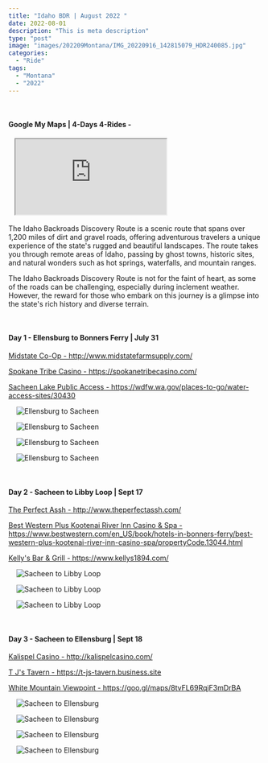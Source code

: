 ```yaml
---
title: "Idaho BDR | August 2022 "
date: 2022-08-01
description: "This is meta description"
type: "post"
image: "images/202209Montana/IMG_20220916_142815079_HDR240085.jpg"
categories: 
  - "Ride"
tags:
  - "Montana"
  - "2022"
---
```


<!-- Start ******************** MyMap01 ******************** Start -->	
<br>	
<h4>	
	Google My Maps | 4-Days 4-Rides -
</h4>	
<div class="embed-responsive embed-responsive-1by1">	
   <iframe 	
        src=	"https://www.google.com/maps/d/embed?mid=1U7XdtpLyvpe7Z26WKMkMqiwSgHLBmgw&ehbc=2E312F"
        title=	"Google My Maps"
        loading="lazy"
    > 	
    </iframe>	
</div>
<p>
The Idaho Backroads Discovery Route is a scenic route that spans over 1,200 miles of dirt and gravel roads, offering adventurous travelers a unique experience of the state's rugged and beautiful landscapes. The route takes you through remote areas of Idaho, passing by ghost towns, historic sites, and natural wonders such as hot springs, waterfalls, and mountain ranges.

The Idaho Backroads Discovery Route is not for the faint of heart, as some of the roads can be challenging, especially during inclement weather. However, the reward for those who embark on this journey is a glimpse into the state's rich history and diverse terrain.
</p>
<!-- End ******************** MyMap01 ******************** End -->
<!-- Start ******************** Item01 ******************** Start -->	
<br>	
<h4>	
	Day 1 - Ellensburg to Bonners Ferry | July 31
</h4>	
<p>	
  <a 
    href=http://www.midstatefarmsupply.com/
    target="_blank">	
    Midstate Co-Op - http://www.midstatefarmsupply.com/
  </a>
</p>
<p>	
  <a 
    href=https://spokanetribecasino.com/
    target="_blank">	
    Spokane Tribe Casino - https://spokanetribecasino.com/
  </a>
</p>
<p>	
  <a 
    href=https://wdfw.wa.gov/places-to-go/water-access-sites/30430
    target="_blank">	
    Sacheen Lake Public Access - https://wdfw.wa.gov/places-to-go/water-access-sites/30430
  </a>
</p>
<p>	
    <img 	
      src=	"/images/202208Idaho/IMG_20220731_092959282_HDR240085.jpg"
      alt=	"Ellensburg to Sacheen"
      loading= "lazy"
    >	
</p>
<p>	
    <img 	
      src=	"/images/202209Montana/IMG_20220916_142815079_HDR240085.jpg"
      alt=	"Ellensburg to Sacheen"
      loading= "lazy"
    >	
</p>
<p>	
    <img 	
      src=	"/images/202209Montana/IMG_20220916_161927064_HDR240085.jpg"
      alt=	"Ellensburg to Sacheen"
      loading= "lazy"
    >	
</p>
<p>	
    <img 	
      src=	"/images/202209Montana/IMG_20220917_093334345_HDR240085.jpg"
      alt=	"Ellensburg to Sacheen"
      loading= "lazy"
    >	
</p>
<!-- End ******************** Item01 ******************** End -->	
<!-- Start ******************** Item02 ******************** Start -->	
<br>	
<h4>	
	Day 2 - Sacheen to Libby Loop | Sept 17
</h4>	
<p>	
  <a 
    href=http://www.theperfectassh.com/
    target="_blank">	
    The Perfect Assh - http://www.theperfectassh.com/
  </a>
</p>
<p>	
  <a 
    href=https://www.bestwestern.com/en_US/book/hotels-in-bonners-ferry/best-western-plus-kootenai-river-inn-casino-spa/propertyCode.13044.html
    target="_blank">	
    Best Western Plus Kootenai River Inn Casino & Spa - https://www.bestwestern.com/en_US/book/hotels-in-bonners-ferry/best-western-plus-kootenai-river-inn-casino-spa/propertyCode.13044.html
  </a>
</p>
<p>	
  <a 
    href=https://www.kellys1894.com/
    target="_blank">	
    Kelly's Bar & Grill - https://www.kellys1894.com/
  </a>
</p>
<p>	
    <img 	
      src=	"/images/202209Montana/IMG_20220917_150444457_HDR240085.jpg"
      alt=	"Sacheen to Libby Loop"
      loading= "lazy"
    >	
</p>
<p>	
    <img 	
      src=	"/images/202209Montana/IMG_20220917_152610755_HDR240085.jpg"
      alt=	"Sacheen to Libby Loop"
      loading= "lazy"
    >	
</p>
<p>	
    <img 	
      src=	"/images/202209Montana/IMG_20220917_183444291_HDR240085.jpg"
      alt=	"Sacheen to Libby Loop"
      loading= "lazy"
    >	
</p>
<!-- End ******************** Item02 ******************** End -->
<!-- Start ******************** Item03 ******************** Start -->	
<br>	
<h4>	
	Day 3 - Sacheen to Ellensburg | Sept 18
</h4>	
<p>	
  <a 
    href=http://kalispelcasino.com/
    target="_blank">	
    Kalispel Casino - http://kalispelcasino.com/
  </a>
</p>
<p>	
  <a 
    href=https://t-js-tavern.business.site
    target="_blank">	
    T J's Tavern - https://t-js-tavern.business.site
  </a>
</p>
<p>	
  <a 
    href=https://goo.gl/maps/8tvFL69RqjF3mDrBA
    target="_blank">	
    White Mountain Viewpoint - https://goo.gl/maps/8tvFL69RqjF3mDrBA
  </a>
</p>

<p>	
    <img 	
      src=	"/images/202209Montana/IMG_20220918_101610478_HDR240085.jpg"
      alt=	"Sacheen to Ellensburg"
      loading= "lazy"
    >	
</p>
<p>	
    <img 	
      src=	"/images/202209Montana/IMG_20220918_125438756_HDR240085.jpg"
      alt=	"Sacheen to Ellensburg"
      loading= "lazy"
    >	
</p>
<p>	
    <img 	
      src=	"/images/202209Montana/IMG_20220918_133241754_HDR240085.jpg"
      alt=	"Sacheen to Ellensburg"
      loading= "lazy"
    >	
</p>
<p>	
    <img 	
      src=	"/images/202209Montana/IMG_20220918_141015054_HDR240085.jpg"
      alt=	"Sacheen to Ellensburg"
      loading= "lazy"
    >	
</p>
<!-- End ******************** Item03 ******************** End -->